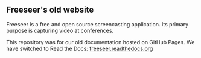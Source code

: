 ## Freeseer's old website

Freeseer is a free and open source screencasting application.
Its primary purpose is capturing video at conferences.

This repository was for our old documentation hosted on GitHub Pages.
We have switched to Read the Docs: [freeseer.readthedocs.org](http://freeseer.readthedocs.org)
